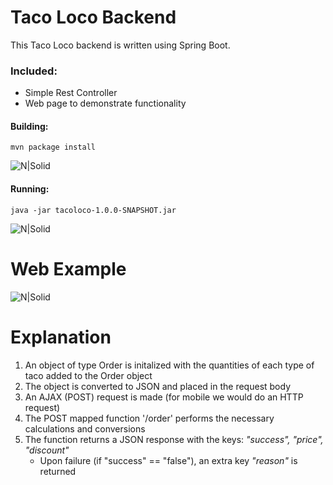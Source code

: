 # Taco Loco Backend

This Taco Loco backend is written using Spring Boot. 

### Included:
- Simple Rest Controller
- Web page to demonstrate functionality

#### Building:
    mvn package install
    
![N|Solid](https://bitbucket.org/kensj/tacoloco/raw/599604974bb25fd249ad37057ca7e4a735ae0e26/bitbucket/Build.png)
#### Running:
    java -jar tacoloco-1.0.0-SNAPSHOT.jar
![N|Solid](https://bitbucket.org/kensj/tacoloco/raw/599604974bb25fd249ad37057ca7e4a735ae0e26/bitbucket/Running.png)  
# Web Example
![N|Solid](https://bitbucket.org/kensj/tacoloco/raw/56b152f8f3b9e98624489cb0eb9240e637f4c3a9/bitbucket/Example.png)


# Explanation
1. An object of type Order is initalized with the quantities of each type of taco added to the Order object
2. The object is converted to JSON and placed in the request body
3. An AJAX (POST) request is made (for mobile we would do an HTTP request)
4. The POST mapped function '/order' performs the necessary calculations and conversions
5. The function returns a JSON response with the keys: *"success", "price", "discount"*
    - Upon failure (if "success" == "false"), an extra key *"reason"* is returned
